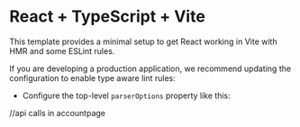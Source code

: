 # React + TypeScript + Vite


This template provides a minimal setup to get React working in Vite with HMR and some ESLint rules.



If you are developing a production application, we recommend updating the configuration to enable type aware lint rules:

- Configure the top-level `parserOptions` property like this:

//api calls in accountpage